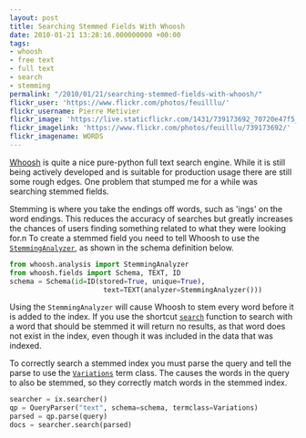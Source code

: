 ```yaml
---
layout: post
title: Searching Stemmed Fields With Whoosh
date: 2010-01-21 13:28:16.000000000 +00:00
tags:
- whoosh
- free text
- full text
- search
- stemming
permalink: "/2010/01/21/searching-stemmed-fields-with-whoosh/"
flickr_user: 'https://www.flickr.com/photos/feuilllu/'
flickr_username: Pierre Metivier
flickr_image: 'https://live.staticflickr.com/1431/739173692_70720e47f5_w.jpg'
flickr_imagelink: 'https://www.flickr.com/photos/feuilllu/739173692/'
flickr_imagename: WORDS
---
```

[Whoosh](http://whoosh.ca/) is quite a nice pure-python full text search engine. While it is still being
actively developed and is suitable for production usage there are still some rough edges. One problem that
stumped me for a while was searching stemmed fields.

Stemming is where you take the endings off words, such as 'ings' on the word endings. This reduces the
accuracy of searches but greatly increases the chances of users finding something related to what they were
looking for.n To create a stemmed field you need to tell Whoosh to use the
[`StemmingAnalyzer`](http://packages.python.org/Whoosh/api/analysis.html#whoosh.analysis.StemmingAnalyzer), as
shown in the schema definition below.

```python
from whoosh.analysis import StemmingAnalyzer
from whoosh.fields import Schema, TEXT, ID
schema = Schema(id=ID(stored=True, unique=True),
                       text=TEXT(analyzer=StemmingAnalyzer()))
```

Using the `StemmingAnalyzer` will cause Whoosh to stem every word before it is added to the index. If you use
the shortcut [`search`](http://packages.python.org/Whoosh/api/searching.html#whoosh.searching.Searcher.search)
function to search with a word that should be stemmed it will return no results, as that word does not exist
in the index, even though it was included in the data that was indexed.

To correctly search a stemmed index you must parse the query and tell the parse to use the
[`Variations`](http://packages.python.org/Whoosh/api/query.html#whoosh.query.Variations) term class. The
causes the words in the query to also be stemmed, so they correctly match words in the stemmed index.

```python
searcher = ix.searcher()
qp = QueryParser("text", schema=schema, termclass=Variations)
parsed = qp.parse(query)
docs = searcher.search(parsed)
```
